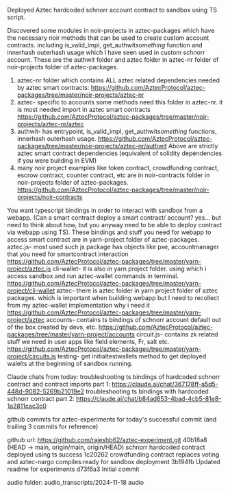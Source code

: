 Deployed Aztec hardcoded schnorr account contract to sandbox using TS script. 

Discovered some modules in noir-projects in aztec-packages which have the necessary noir methods that can be used to create custom account contracts. including is_valid_impl, get_authwit*something* function and innerhash outerhash usage which I have seen used in custom schnorr account. These are the authwit folder and aztec folder in aztec-nr folder of noir-projects folder of aztec-packages. 
1. aztec-nr folder which contains ALL aztec related dependencies needed by aztec smart contracts: https://github.com/AztecProtocol/aztec-packages/tree/master/noir-projects/aztec-nr
2. aztec- specific to accounts some methods need this folder in aztec-nr. it is most needed import in aztec smart contracts https://github.com/AztecProtocol/aztec-packages/tree/master/noir-projects/aztec-nr/aztec
3. authwit- has entrypoint, is_valid_impl, get_authwit*something* functions, innerhash outerhash usage. https://github.com/AztecProtocol/aztec-packages/tree/master/noir-projects/aztec-nr/authwit
Above are strictly aztec smart contract dependencies (equivalent of solidity dependencies if you were building in EVM)
4. many noir project examples like token contract, crowdfunding contract, escrow contract, counter contract, etc are in noir-contracts folder in noir-projects folder of aztec-packages. https://github.com/AztecProtocol/aztec-packages/tree/master/noir-projects/noir-contracts

You want typescript bindings in order to interact with sandbox from a webapp. (Can a smart contract deploy a smart contract/ account? yes... but need to think about how, but you anyway need to be able to deploy contract via webapp using TS). These bindings and stuff you need for webapp to access smart contract are in yarn-project folder of aztec-packages. 
aztec.js- most used such js package has objects like pxe, accountmanager that you need for smartcontract interaction https://github.com/AztecProtocol/aztec-packages/tree/master/yarn-project/aztec.js
cli-wallet- it is also in yarn project folder. using which i access sandbox and run aztec-wallet commands in terminal. https://github.com/AztecProtocol/aztec-packages/tree/master/yarn-project/cli-wallet
aztec- there is aztec folder in yarn project folder of aztec packages. which is important when building webapp but I need to recollect from my aztec-wallet implementation why i need it https://github.com/AztecProtocol/aztec-packages/tree/master/yarn-project/aztec
accounts- contains ts bindings of schnorr account default out of the box created by devs, etc.  https://github.com/AztecProtocol/aztec-packages/tree/master/yarn-project/accounts
circuit.js- contains zk related stuff we need in user apps like field elements, Fr, salt etc. https://github.com/AztecProtocol/aztec-packages/tree/master/yarn-project/circuits.js
testing- get initialtestwallets method to get deployed walelts at the beginning of sandbox running.

Claude chats from today: 
troubleshooting ts bindings of hardcoded schnorr contract and contract imports part 1: https://claude.ai/chat/367178ff-a5d5-448d-9082-5269b21019e2
troubleshooting ts bindings with hardcoded schnorr contract part 2: https://claude.ai/chat/b84ad653-4bad-4cb5-81e8-1a2811cac3c0

github commits for aztec-experiments for today's successful commit (and trailing 3 commits for reference)

github url: https://github.com/rajeshb62/aztec-experiment.git
40b18a8 (HEAD -> main, origin/main, origin/HEAD) schnorr hardcoded contract deployed using ts success
1c20262 crowdfunding contract replaces voting and aztec-nargo compiles:ready for sandbox deployment
3b194fb Updated readme for experiments
d73f6a3 Initial commit

audio folder: audio_transcripts/2024-11-18 audio